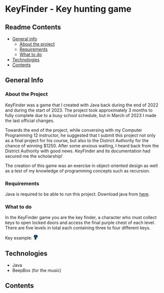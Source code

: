 # KeyFinder - Key hunting game

## Readme Contents

- [General info](#general-info)
  - [About the project](#about-the-project)
  - [Requirements](#requirements)
  - [What to do](#what-to-do)
- [Technologies](#technologies)
- [Contents](#contents)

## General Info

### About the Project

KeyFinder was a game that I created with Java back during the end of 2022 and during the start of 2023. The project took approximately 3 months to fully complete due to a busy school schedule, but in March of 2023 I made the last official changes.

Towards the end of the project, while conversing with my Computer Programming 12 instructor, he suggested that I submit this project not only as a final project for his course, but also to the District Authority for the chance of winning $1250. After some anxious waiting, I heard back from the District Authority with good news. KeyFinder and its documentation had secured me the scholarship!

The creation of this game was an exercise in object-oriented design as well as a test of my knowledge of programming concepts such as recursion.

### Requirements

Java is required to be able to run this project. Download java from [here](https://www.java.com/en/download/).

### What to do

In the KeyFinder game you are the key finder, a character who must collect keys to open locked doors and access the final purple chest of each level. There are five levels in total each containing three to four different keys. 

Key example:
![alt text](./res/objects/B_Key.png)

## Technologies

- Java
- BeepBox (for the music)

## Contents
